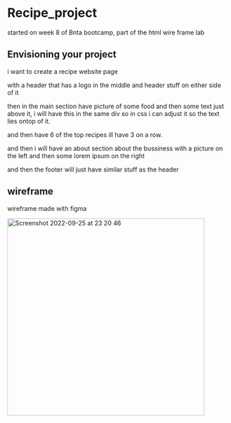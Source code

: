 # Recipe_project
started on week 8 of Bnta bootcamp, part of the html wire frame lab 


## Envisioning your project 

i want to create a recipe website page 

with a header that has a logo in the middle and header stuff on either side of it 

then in the main section have picture of some food and then some text just above it, i will have this in the same div so in css i can adjust it so the text lies ontop of it.


and then have 6 of the top recipes ill have 3 on a row.


and then i will have an about section about the bussiness with a picture on the left and then some lorem ipsum on the right 

and then the footer will just have similar stuff as the header 

## wireframe 

wireframe made with figma

<img width="449" alt="Screenshot 2022-09-25 at 23 20 46" src="https://user-images.githubusercontent.com/66369533/192169678-c344cf29-acc4-4667-bf2a-787412f1ed3f.png">